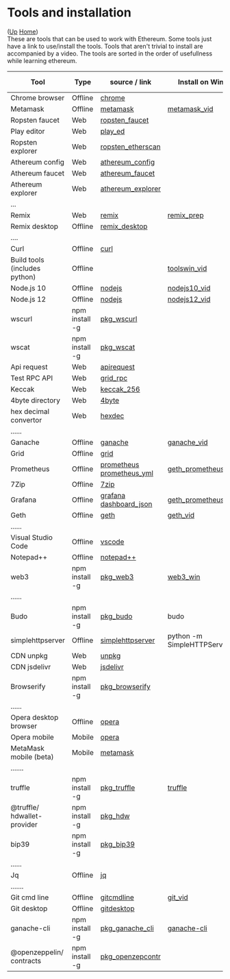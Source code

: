 # Tools and installation

([Up](..) [Home](..\..))<br>
These are tools that can be used to work with Ethereum. Some tools just have a link to use/install the tools.
Tools that aren't trivial to install are accompanied by a video.
The tools are sorted in the order of usefullness while learning ethereum.


| Tool                           | Type           | source / link                    | Install on Windows     | Install on Macintosh   |  Install on Ubuntu        
| ------------                   | --------       | ---------                        | -----                  | -----------            | -----------               
| Chrome browser                 | Offline        | [chrome]
| Metamask                       | Offline        | [metamask]                       | [metamask_vid]
| Ropsten faucet                 | Web            | [ropsten_faucet]
| Play editor                    | Web            | [play_ed]
| Ropsten explorer               | Web            | [ropsten_etherscan]
| Athereum config                | Web            | [athereum_config]
| Athereum faucet                | Web            | [athereum_faucet]
| Athereum explorer              | Web            | [athereum_explorer]
| ...                                      
| Remix                          | Web            | [remix]                         | [remix_prep]
| Remix desktop                  | Offline        | [remix_desktop]
| ....                                     
| Curl                           | Offline        | [curl]
| Build tools (includes python)  | Offline        |                                  | [toolswin_vid]         | [tools_mac]            | [python_ubu]<br>[tools_ubu]
| Node.js 10                     | Offline        | [nodejs]                         | [nodejs10_vid]         | [nodejs10_mac]         | [nodejs10_ubu]
| Node.js 12                     | Offline        | [nodejs]                         | [nodejs12_vid]         |                        |
| wscurl                         | npm install -g | [pkg_wscurl]
| wscat                          | npm install -g | [pkg_wscat] 
| Api request                    | Web            | [apirequest]         
| Test RPC API                   | Web            | [grid_rpc]           
| Keccak                         | Web            | [keccak_256]
| 4byte directory                | Web            | [4byte]
| hex decimal convertor          | Web            | [hexdec]
| ......
| Ganache                        | Offline        | [ganache]                        | [ganache_vid]
| Grid                           | Offline        | [grid]
| Prometheus                     | Offline        | [prometheus]<br>[prometheus_yml] | [geth_prometheus_grafana]
| 7Zip                           | Offline        | [7zip]
| Grafana                        | Offline        | [grafana]<br>[dashboard_json]    | [geth_prometheus_grafana]
| Geth                           | Offline        | [geth]                           | [geth_vid]   
| ......
| Visual Studio Code             | Offline        | [vscode]
| Notepad++                      | Offline        | [notepad++]
| web3                           | npm install -g | [pkg_web3]                       | [web3_win]          | [web3_mac]            | [web3_ubu]
| ......
| Budo                           | npm install -g | [pkg_budo]                       | budo
| simplehttpserver               | Offline        | [simplehttpserver]               | python -m SimpleHTTPServer 80
| CDN unpkg                      | Web            | [unpkg]
| CDN jsdelivr                   | Web            | [jsdelivr]
| Browserify                     | npm install -g | [pkg_browserify]
| ......
| Opera desktop browser          | Offline        | [opera]
| Opera mobile                   | Mobile         | [opera]
| MetaMask mobile (beta)         | Mobile         | [metamask]
| .......
| truffle                        | npm install -g | [pkg_truffle]                    | [truffle]
| @truffle/<br>hdwallet-provider | npm install -g | [pkg_hdw]
| bip39                          | npm install -g | [pkg_bip39]
| ......
| Jq                             | Offline        | [jq]
| .......
| Git cmd line                   | Offline        | [gitcmdline]                     | [git_vid]    
| Git desktop                    | Offline        | [gitdesktop]
| ganache-cli                    | npm install -g | [pkg_ganache_cli]                | [ganache-cli]
| @openzeppelin/<br>contracts    | npm install -g | [pkg_openzepcontr]


[pkg_bip39]:                https://www.npmjs.com/package/bip39
[metamaskmobile]:           https://github.com/MetaMask/metamask-mobile
[opera]:                    https://www.opera.com

[pkg_budo]:                 https://www.npmjs.com/package/budo
[simplehttpserver]:         https://docs.python.org/2/library/simplehttpserver.html
[pkg_browserify]:           https://www.npmjs.com/package/browserify
[unpkg]:                    https://unpkg.com
[jsdelivr]:                 https://www.jsdelivr.com/

[notepad++]:        https://notepad-plus-plus.org
[vscode]:           https://code.visualstudio.com/

[7zip]:               https://www.7-zip.org/
[keccak_256]:         https://emn178.github.io/online-tools/keccak_256.html
[4byte]:              https://www.4byte.directory
[hexdec]:             https://www.binaryhexconverter.com/hex-to-decimal-converter

[chrome]:             https://www.google.com/chrome/
[metamask]:           https://metamask.io
[ropsten_faucet]:     https://faucet.metamask.io/
[play_ed]:            https://playproject.io/play-ed/
[ropsten_etherscan]:  https://ropsten.etherscan.io/
[athereum_config]:    https://github.com/ethereum-lists/chains/blob/master/_data/chains/43110.json
[athereum_faucet]:    http://athfaucet.ava.network/
[athereum_explorer]:  http://athexplorer.ava.network


[apirequest]:       https://www.apirequest.io/
[grid_rpc]:         https://web3examples.com/grid-rpc-app/build
[grid_rpc_gh]:      https://github.com/web3examples/grid-rpc-app
[remix]:            https://remix.ethereum.org
[remix_prep]:       Prepare_Remix.html
[remix_ide_doc]:    https://remix-ide.readthedocs.io/en/latest/





[remix_desktop]: https://github.com/ethereum/remix-desktop/releases
[nodejs]:        https://nodejs.org/en/
[ganache]:       https://www.trufflesuite.com/ganache
[geth]:          https://geth.ethereum.org/downloads
[gitcmdline]:    https://git-scm.com/download/win
[gitdesktop]:    https://desktop.github.com
[curl]:          https://curl.haxx.se/download.html
[jq]:            https://stedolan.github.io/jq/download
[grid]:          https://grid.ethereum.org

[metamask_vid]:  Install_MetaMask_Windows.html
[nodejs10_vid]:  Install_node.js_10_Windows.html
[nodejs12_vid]:  Install_node.js_12_Windows.html
[toolswin_vid]:  Install_tools_Windows.html
[ganache_vid]:   Install_ganache_Windows_Use_HTTPS.html
[geth_vid]:      Install_geth_Windows_use_https.html
[git_vid]:       Install_git_Windows.html

[nodejs10_mac]:  Install_node.js_Macintosh.html
[tools_mac]:     Install_tools_Macintosh.html
[nodejs10_ubu]:  Install_node.js_10_Ubuntu.html

[python_ubu]:    Install_python_Ubuntu.html
[tools_ubu]:     Install_tools_Ubuntu.html


[pkg_web3]:         https://www.npmjs.com/package/web3
[pkg_ganache_cli]:  https://www.npmjs.com/package/ganache-cli
[pkg_truffle]:      https://www.npmjs.com/package/truffle
[pkg_hdw]:          https://www.npmjs.com/package/@truffle/hdwallet-provider
[pkg_openzepcontr]: https://www.npmjs.com/package/@openzeppelin/contracts
[pkg_wscurl]:       https://www.npmjs.com/package/wscurl
[pkg_wscat]:        https://www.npmjs.com/package/wscat

[web3_win]:         Install_Web3_Windows.html
[web3_mac]:         Install_Web3_Macintosh.html
[web3_ubu]:         Install_Web3_Ubuntu.html
[ganache-cli]:      Install_ganache_cli_Windows_Use_HTTPS.html
[truffle]:          Install_Truffle.html

[prometheus]: https://prometheus.io/
[prometheus_yml]: https://github.com/karalabe/geth-prometheus
[grafana]: https://grafana.com/
[dashboard_json]: https://gist.github.com/karalabe/e7ca79abdec54755ceae09c08bd090cd
[geth_prometheus_grafana]: http://web3examples.com/ethereum/demo/Geth_Prometheus_Grafana.html

